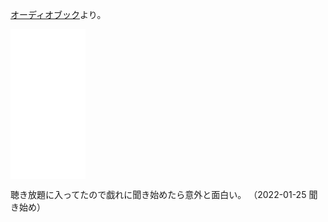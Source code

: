 [オーディオブック](オーディオブック.md)より。

<iframe style="width:120px;height:240px;" marginwidth="0" marginheight="0" scrolling="no" frameborder="0" src="//rcm-fe.amazon-adsystem.com/e/cm?lt1=_blank&bc1=000000&IS2=1&bg1=FFFFFF&fc1=000000&lc1=0000FF&t=karino203-22&language=en_US&o=9&p=8&l=as4&m=amazon&f=ifr&ref=as_ss_li_til&asins=B06X6H7RPS&linkId=39eb2476c5ff2d48dd814c8dc80a7662"></iframe>

聴き放題に入ってたので戯れに聞き始めたら意外と面白い。 （2022-01-25 聞き始め）